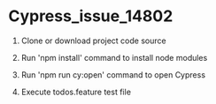 # Cypress_issue_14802

1) Clone or download project code source

2) Run 'npm install' command to install node modules

3) Run 'npm run cy:open' command to open Cypress

4) Execute todos.feature test file
